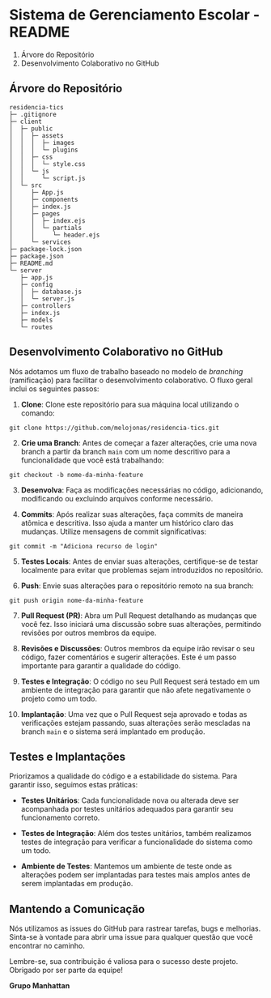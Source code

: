 # Sistema de Gerenciamento Escolar - README

1. Árvore do Repositório
2. Desenvolvimento Colaborativo no GitHub

## Árvore do Repositório

```
residencia-tics
├─ .gitignore
├─ client
│  ├─ public
│  │  ├─ assets
│  │  │  ├─ images
│  │  │  └─ plugins
│  │  ├─ css
│  │  │  └─ style.css
│  │  └─ js
│  │     └─ script.js
│  └─ src
│     ├─ App.js
│     ├─ components
│     ├─ index.js
│     ├─ pages
│     │  ├─ index.ejs
│     │  └─ partials
│     │     └─ header.ejs
│     └─ services
├─ package-lock.json
├─ package.json
├─ README.md
└─ server
   ├─ app.js
   ├─ config
   │  ├─ database.js
   │  └─ server.js
   ├─ controllers
   ├─ index.js
   ├─ models
   └─ routes

```

## Desenvolvimento Colaborativo no GitHub

Nós adotamos um fluxo de trabalho baseado no modelo de *branching* (ramificação) para facilitar o desenvolvimento colaborativo. O fluxo geral inclui os seguintes passos:

1. **Clone**: Clone este repositório para sua máquina local utilizando o comando:
```
git clone https://github.com/melojonas/residencia-tics.git
```

2. **Crie uma Branch**: Antes de começar a fazer alterações, crie uma nova branch a partir da branch `main` com um nome descritivo para a funcionalidade que você está trabalhando:
```
git checkout -b nome-da-minha-feature
```

3. **Desenvolva**: Faça as modificações necessárias no código, adicionando, modificando ou excluindo arquivos conforme necessário.

4. **Commits**: Após realizar suas alterações, faça commits de maneira atômica e descritiva. Isso ajuda a manter um histórico claro das mudanças. Utilize mensagens de commit significativas:
```
git commit -m "Adiciona recurso de login"
```
5. **Testes Locais**: Antes de enviar suas alterações, certifique-se de testar localmente para evitar que problemas sejam introduzidos no repositório.

6. **Push**: Envie suas alterações para o repositório remoto na sua branch:
```
git push origin nome-da-minha-feature
```

7. **Pull Request (PR)**: Abra um Pull Request detalhando as mudanças que você fez. Isso iniciará uma discussão sobre suas alterações, permitindo revisões por outros membros da equipe.

8. **Revisões e Discussões**: Outros membros da equipe irão revisar o seu código, fazer comentários e sugerir alterações. Este é um passo importante para garantir a qualidade do código.

9. **Testes e Integração**: O código no seu Pull Request será testado em um ambiente de integração para garantir que não afete negativamente o projeto como um todo.

10. **Implantação**: Uma vez que o Pull Request seja aprovado e todas as verificações estejam passando, suas alterações serão mescladas na branch `main` e o sistema será implantado em produção.

## Testes e Implantações

Priorizamos a qualidade do código e a estabilidade do sistema. Para garantir isso, seguimos estas práticas:

- **Testes Unitários**: Cada funcionalidade nova ou alterada deve ser acompanhada por testes unitários adequados para garantir seu funcionamento correto.

- **Testes de Integração**: Além dos testes unitários, também realizamos testes de integração para verificar a funcionalidade do sistema como um todo.

- **Ambiente de Testes**: Mantemos um ambiente de teste onde as alterações podem ser implantadas para testes mais amplos antes de serem implantadas em produção.

## Mantendo a Comunicação

Nós utilizamos as issues do GitHub para rastrear tarefas, bugs e melhorias. Sinta-se à vontade para abrir uma issue para qualquer questão que você encontrar no caminho.

Lembre-se, sua contribuição é valiosa para o sucesso deste projeto. Obrigado por ser parte da equipe!


**Grupo Manhattan**

